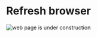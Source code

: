 # Refresh browser

![web page is under construction](https://docimages.blob.core.chinacloudapi.cn/images/commingsoon20210514.jpg)
